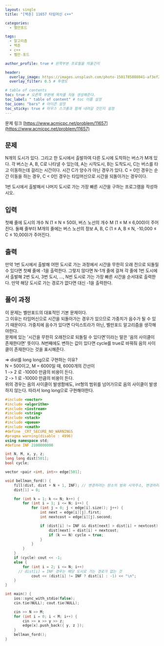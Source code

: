 ```yaml
---
layout: single
title: "[백준] 11657 타임머신 c++"

categories:
  - 벨만포드

tags:
  - 알고리즘
  - 백준
  - c++
  - 벨만-포드

author_profile: true # 왼쪽부분 프로필을 띄울건지

header:
  overlay_image: https://images.unsplash.com/photo-1501785888041-af3ef285b470?ixlib=rb-1.2.1&ixid=eyJhcHBfaWQiOjEyMDd9&auto=format&fit=crop&w=1350&q=80
  overlay_filter: 0.5 # 투명도

# table of contents
toc: true # 오른쪽 부분에 목차를 자동 생성해준다.
toc_label: " table of content" # toc 이름 설정
toc_icon: "bars" # 아이콘 설정
toc_sticky: true # 마우스 스크롤과 함께 내려갈 것인지 설정
---
```


문제 링크 [https://www.acmicpc.net/problem/11657](https://www.acmicpc.net/problem/11657)

## 문제

N개의 도시가 있다. 그리고 한 도시에서 출발하여 다른 도시에 도착하는 버스가 M개 있다. 각 버스는 A, B, C로 나타낼 수 있는데, A는 시작도시, B는 도착도시, C는 버스를 타고 이동하는데 걸리는 시간이다. 시간 C가 양수가 아닌 경우가 있다. C = 0인 경우는 순간 이동을 하는 경우, C < 0인 경우는 타임머신으로 시간을 되돌아가는 경우이다.

1번 도시에서 출발해서 나머지 도시로 가는 가장 빠른 시간을 구하는 프로그램을 작성하시오.

## 입력

첫째 줄에 도시의 개수 N (1 ≤ N ≤ 500), 버스 노선의 개수 M (1 ≤ M ≤ 6,000)이 주어진다. 둘째 줄부터 M개의 줄에는 버스 노선의 정보 A, B, C (1 ≤ A, B ≤ N, -10,000 ≤ C ≤ 10,000)가 주어진다.

## 출력

만약 1번 도시에서 출발해 어떤 도시로 가는 과정에서 시간을 무한히 오래 전으로 되돌릴 수 있다면 첫째 줄에 -1을 출력한다. 그렇지 않다면 N-1개 줄에 걸쳐 각 줄에 1번 도시에서 출발해 2번 도시, 3번 도시, ..., N번 도시로 가는 가장 빠른 시간을 순서대로 출력한다. 만약 해당 도시로 가는 경로가 없다면 대신 -1을 출력한다.

## 풀이 과정

이 문제는 벨만포드의 대표적인 기본 문제이다.  
그 이유는 타임머신으로 시간을 되돌아가는 경우가 있으므로 가중치가 음수가 될 수 있기 때문이다. 가중치에 음수가 있다면 다익스트라가 아닌, 벨만포드 알고리즘을 생각해야한다.  
문제에 있는 '시간을 무한히 오래전으로 되돌릴 수 있다면'이라는 말은 '음의 사이클이 존재한다면' 뜻이다. N번째에도 변하는 값이 있다면 cycle를 true로 바꿔줘 음의 사이클이 존재한다는 것을 표시해준다.

=> dist를 long long으로 구현하는 이유?  
 N = 500이고, M = 6000일 때, 6000개의 간선이  
 1 -> 2 로 -10000 만큼의 비용이 든다.  
 2 -> 1 로 -10000 만큼의 비용이 든다.  
 위의 경우는 음의 사이클이 발생함에도, int형의 범위를 넘어가므로 음의 사이클이 발생하지 않는다. 따라서 long long으로 구현해야한다.

```c++
#include <vector>
#include <algorithm>
#include <iostream>
#include <string>
#include <stack>
#include <queue>
#include <cmath>
#define _CRT_SECURE_NO_WARNINGS
#pragma warning(disable : 4996)
using namespace std;
#define INF 2100000000

int N, M, x, y, z;
long long dist[501];
bool cycle;

vector <pair <int, int>> edge[501];

void bellman_ford() {
	fill(dist, dist + N + 1, INF); // 변경하려는 원소의 범위 시작주소, 변경하려는 원소 개수, 변경 값
	dist[1] = 0;

	for (int k = 1; k <= N; k++) {
		for (int i = 1; i <= N; i++) {
			for (int j = 0; j < edge[i].size(); j++) {
				int next = edge[i][j].first;
				int nextcost = edge[i][j].second;

				if (dist[i] != INF && dist[next] > dist[i] + nextcost) {
					dist[next] = dist[i] + nextcost;
					if (k == N) cycle = true;
				}
			}
		}
	}
	if (cycle) cout << -1;
	else {
		for (int i = 2; i <= N; i++)
      // dist[i] = INF 경우는 해당 도시로 가는 경로가 없는 것
			cout << (dist[i] != INF ? dist[i] : -1) << "\n";
	}
}

int main() {
	ios::sync_with_stdio(false);
	cin.tie(NULL); cout.tie(NULL);

	cin >> N >> M;
	for (int i = 0; i < M; i++) {
		cin >> x >> y >> z;
		edge[x].push_back({ y, z });
	}
	bellman_ford();
}
```
